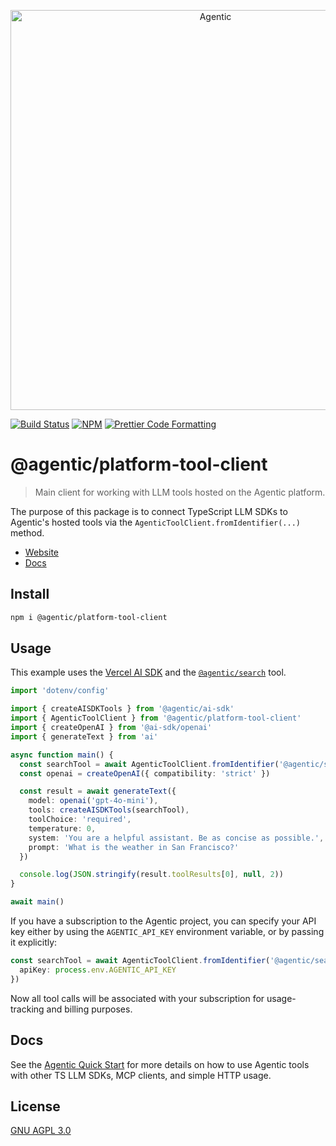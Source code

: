 <p align="center">
  <a href="https://agentic.so/publishing">
    <img alt="Agentic" src="https://raw.githubusercontent.com/transitive-bullshit/agentic/main/apps/web/public/agentic-publishing-social-image-dark-github.jpg" width="640">
  </a>
</p>

<p>
  <a href="https://github.com/transitive-bullshit/agentic/actions/workflows/main.yml"><img alt="Build Status" src="https://github.com/transitive-bullshit/agentic/actions/workflows/main.yml/badge.svg" /></a>
  <a href="https://www.npmjs.com/package/@agentic/platform-tool-client"><img alt="NPM" src="https://img.shields.io/npm/v/@agentic/platform-tool-client.svg" /></a>
  <a href="https://prettier.io"><img alt="Prettier Code Formatting" src="https://img.shields.io/badge/code_style-prettier-brightgreen.svg" /></a>
</p>

# @agentic/platform-tool-client <!-- omit from toc -->

> Main client for working with LLM tools hosted on the Agentic platform.

The purpose of this package is to connect TypeScript LLM SDKs to Agentic's hosted tools via the `AgenticToolClient.fromIdentifier(...)` method.

- [Website](https://agentic.so/publishing)
- [Docs](https://docs.agentic.so)

## Install

```bash
npm i @agentic/platform-tool-client
```

## Usage

This example uses the [Vercel AI SDK](https://ai-sdk.dev) and the [`@agentic/search`](https://agentic.so/marketplace/projects/@agentic/search) tool.

```ts
import 'dotenv/config'

import { createAISDKTools } from '@agentic/ai-sdk'
import { AgenticToolClient } from '@agentic/platform-tool-client'
import { createOpenAI } from '@ai-sdk/openai'
import { generateText } from 'ai'

async function main() {
  const searchTool = await AgenticToolClient.fromIdentifier('@agentic/search')
  const openai = createOpenAI({ compatibility: 'strict' })

  const result = await generateText({
    model: openai('gpt-4o-mini'),
    tools: createAISDKTools(searchTool),
    toolChoice: 'required',
    temperature: 0,
    system: 'You are a helpful assistant. Be as concise as possible.',
    prompt: 'What is the weather in San Francisco?'
  })

  console.log(JSON.stringify(result.toolResults[0], null, 2))
}

await main()
```

If you have a subscription to the Agentic project, you can specify your API key either by using the `AGENTIC_API_KEY` environment variable, or by passing it explicitly:

```ts
const searchTool = await AgenticToolClient.fromIdentifier('@agentic/search', {
  apiKey: process.env.AGENTIC_API_KEY
})
```

Now all tool calls will be associated with your subscription for usage-tracking and billing purposes.

## Docs

See the [Agentic Quick Start](https://docs.agentic.so/marketplace) for more details on how to use Agentic tools with other TS LLM SDKs, MCP clients, and simple HTTP usage.

## License

[GNU AGPL 3.0](https://choosealicense.com/licenses/agpl-3.0/)
